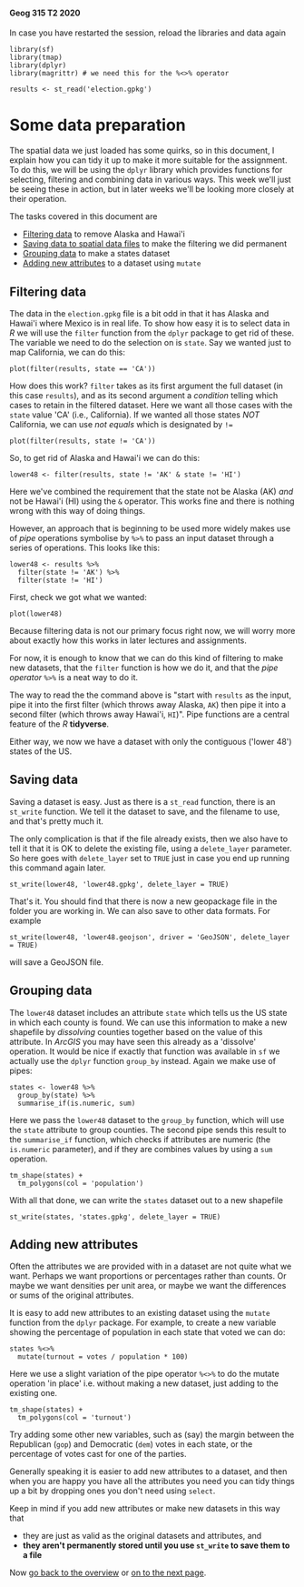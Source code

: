 #### Geog 315 T2 2020
In case you have restarted the session, reload the libraries and data again

```{r}
library(sf)
library(tmap)
library(dplyr)
library(magrittr) # we need this for the %<>% operator

results <- st_read('election.gpkg')
```

# Some data preparation
The spatial data we just loaded has some quirks, so in this document, I explain how you can tidy it up to make it more suitable for the assignment. To do this, we will be using the `dplyr` library which provides functions for selecting, filtering and combining data in various ways. This week we'll just be seeing these in action, but in later weeks we'll be looking more closely at their operation.

The tasks covered in this document are
+ [Filtering data](#filtering-data) to remove Alaska and Hawai'i
+ [Saving data to spatial data files](#saving-data) to make the filtering we did permanent
+ [Grouping data](#grouping-data) to make a states dataset
+ [Adding new attributes](#adding-new-attributes) to a dataset using `mutate`

## Filtering data
The data in the `election.gpkg` file is a bit odd in that it has Alaska and Hawai'i where Mexico is in real life. To show how easy it is to select data in *R* we will use the `filter` function from the `dplyr` package to get rid of these. The variable we need to do the selection on is `state`. Say we wanted just to map California, we can do this:

```{r}
plot(filter(results, state == 'CA'))
```

How does this work? `filter` takes as its first argument the full dataset (in this case `results`), and as its second argument a *condition* telling which cases to retain in the filtered dataset. Here we want all those cases with the `state` value 'CA' (i.e., California). If we wanted all those states *NOT* California, we can use *not equals* which is designated by `!=`

```{r}
plot(filter(results, state != 'CA'))
```

So, to get rid of Alaska and Hawai'i we can do this:

```{r}
lower48 <- filter(results, state != 'AK' & state != 'HI')
```

Here we've combined the requirement that the state not be Alaska (AK) *and* not be Hawai'i (HI) using the `&` operator. This works fine and there is nothing wrong with this way of doing things.

However, an approach that is beginning to be used more widely makes use of *pipe* operations symbolise by `%>%` to pass an input dataset through a series of operations. This looks like this:

```{r}
lower48 <- results %>%
  filter(state != 'AK') %>%
  filter(state != 'HI')
```

First, check we got what we wanted:

```{r}
plot(lower48)
```

Because filtering data is not our primary focus right now, we will worry more about exactly how this works in later lectures and assignments.

For now, it is enough to know that we can do this kind of filtering to make new datasets, that the `filter` function is how we do it, and that the *pipe operator* `%>%` is a neat way to do it.

The way to read the the command above is "start with `results` as the input, pipe it into the first filter (which throws away Alaska, `AK`) then pipe it into a second filter (which throws away Hawai'i, `HI`)". Pipe functions are a central feature of the *R* **tidyverse**.

Either way, we now we have a dataset with only the contiguous ('lower 48') states of the US.

## Saving data
Saving a dataset is easy. Just as there is a `st_read` function, there is an `st_write` function. We tell it the dataset to save, and the filename to use, and that's pretty much it.

The only complication is that if the file already exists, then we also have to tell it that it is OK to delete the existing file, using a `delete_layer` parameter. So here goes with `delete_layer` set to `TRUE` just in case you end up running this command again later.

```{r}
st_write(lower48, 'lower48.gpkg', delete_layer = TRUE)
```

That's it. You should find that there is now a new geopackage file in the folder you are working in. We can also save to other data formats. For example

```{r}
st_write(lower48, 'lower48.geojson', driver = 'GeoJSON', delete_layer = TRUE)
```

will save a GeoJSON file.

## Grouping data
The `lower48` dataset includes an attribute `state` which tells us the US state in which each county is found. We can use this information to make a new shapefile by *dissolving* counties together based on the value of this attribute. In *ArcGIS* you may have seen this already as a 'dissolve' operation. It would be nice if exactly that function was available in `sf` we actually use the `dplyr` function `group_by` instead. Again we make use of pipes:

```{r}
states <- lower48 %>%
  group_by(state) %>%
  summarise_if(is.numeric, sum)
```

Here we pass the `lower48` dataset to the `group_by` function, which will use the `state` attribute to group counties. The second pipe sends this result to the `summarise_if` function, which checks if attributes are numeric (the `is.numeric` parameter), and if they are combines values by using a `sum` operation.

```{r}
tm_shape(states) +
  tm_polygons(col = 'population')
```

With all that done, we can write the `states` dataset out to a new shapefile

```{r}
st_write(states, 'states.gpkg', delete_layer = TRUE)
```

## Adding new attributes
Often the attributes we are provided with in a dataset are not quite what we want. Perhaps we want proportions or percentages rather than counts. Or maybe we want densities per unit area, or maybe we want the differences or sums of the original attributes.

It is easy to add new attributes to an existing dataset using the `mutate` function from the `dplyr` package. For example, to create a new variable showing the percentage of population in each state that voted we can do:

```{r}
states %<>%
  mutate(turnout = votes / population * 100)
```

Here we use a slight variation of the pipe operator `%<>%` to do the mutate operation 'in place' i.e. without making a new dataset, just adding to the existing one.

```{r}
tm_shape(states) +
  tm_polygons(col = 'turnout')
```

Try adding some other new variables, such as (say) the margin between the Republican (`gop`) and Democratic (`dem`) votes in each state, or the percentage of votes cast for one of the parties.

Generally speaking it is easier to add new attributes to a dataset, and then when you are happy you have all the attributes you need you can tidy things up a bit by dropping ones you don't need using `select`.

Keep in mind if you add new attributes or make new datasets in this way that

+ they are just as valid as the original datasets and attributes, and
+ **they aren't permanently stored until you use `st_write` to save them to a file**

Now [go back to the overview](README.md) or [on to the next page](making-maps-in-R-03-using-tmap.md).
